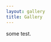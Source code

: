 ```yaml
---
layout: gallery
title: Gallery
---
```


<!-- 이 페이지는 _layouts/gallery.html 레이아웃을 통해 렌더링됩니다. -->

some test.